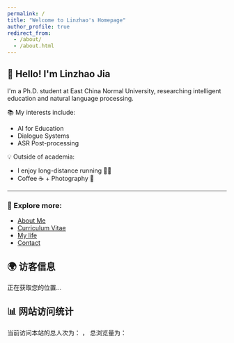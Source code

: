 ```yaml
---
permalink: /
title: "Welcome to Linzhao's Homepage"
author_profile: true
redirect_from: 
  - /about/
  - /about.html
---
```


## 👋 Hello! I'm Linzhao Jia

I'm a Ph.D. student at East China Normal University, researching intelligent education and natural language processing.

📚 My interests include:
- AI for Education
- Dialogue Systems
- ASR Post-processing

💡 Outside of academia:
- I enjoy long-distance running 🏃‍♂️
- Coffee ☕ + Photography 📸

---

### 📎 Explore more:

- [About Me](/about/)
- [Curriculum Vitae](/cv/)
- [My life](/portfolio/)
- [Contact](/contact/)


## 🌍 访客信息
<p id="welcome-msg">正在获取您的位置...</p>

## 📊 网站访问统计
<p>
  当前访问本站的总人次为：
  <span id="busuanzi_value_site_uv"></span>，
  总浏览量为：
  <span id="busuanzi_value_site_pv"></span>
</p>

<!-- ## 👍 点个赞支持一下
<button id="like-btn">👍 点赞 (<span id="like-count">0</span>)</button> -->

<!-- JS 脚本区域 -->
<script src="https://cdn.jsdelivr.net/npm/busuanzi@2.3.0"></script>
<script>
  fetch('https://api.ipify.org?format=json')
    .then(res => res.json())
    .then(data => {
      const ip = data.ip;
      fetch(`https://ip-api.com/json/${ip}?lang=zh-CN`)
        .then(res => res.json())
        .then(loc => {
          const location = `${loc.country} · ${loc.regionName} · ${loc.city}`;
          document.getElementById('welcome-msg').innerText =
            `👋 欢迎来自 ${location} 的朋友！您的 IP 是 ${ip}`;
        });
    });

  <!-- let count = localStorage.getItem('like-count') || 0;
  document.getElementById('like-count').innerText = count;
  document.getElementById('like-btn').onclick = function () {
    count++;
    localStorage.setItem('like-count', count);
    document.getElementById('like-count').innerText = count;
  }; -->
</script>